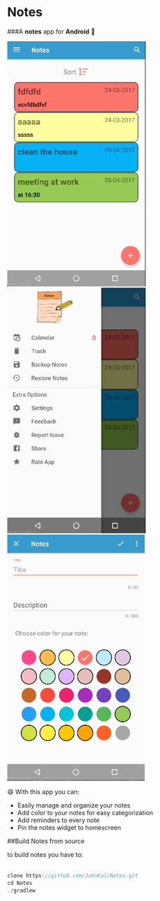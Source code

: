 # Notes
###A **notes** app for **Android** :notebook_with_decorative_cover:

![screenshot1](screenshots/notes_screenshot1.png)
![screenshot2](screenshots/notes_screenshot2.png)
![screenshot3](screenshots/notes_screenshot3.png)


:smile: With this app you can:
* Easily manage and organize your notes
* Add color to your notes for easy categorization
* Add reminders to every note
* Pin the notes widget to homescreen


##Build Notes from source

to build notes you have to:

```javascript

clone https://github.com/JohnKal/Notes.git
cd Notes
./gradlew
```
